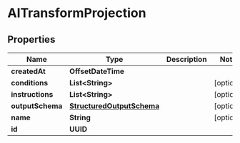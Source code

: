 

# AITransformProjection


## Properties

| Name | Type | Description | Notes |
|------------ | ------------- | ------------- | -------------|
|**createdAt** | **OffsetDateTime** |  |  |
|**conditions** | **List&lt;String&gt;** |  |  [optional] |
|**instructions** | **List&lt;String&gt;** |  |  [optional] |
|**outputSchema** | [**StructuredOutputSchema**](StructuredOutputSchema) |  |  [optional] |
|**name** | **String** |  |  [optional] |
|**id** | **UUID** |  |  |



